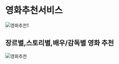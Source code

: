 # 영화추천서비스

![영화추천1](https://user-images.githubusercontent.com/102206325/174075404-7acaad7f-2e9d-4715-920a-bd9abb81cfe2.png)

## 장르별,스토리별,배우/감독별 영화 추천
![영화추천](https://user-images.githubusercontent.com/102206325/174075511-2cd1fa8d-ef62-45f0-8091-ffc1a47ff0d1.png)
